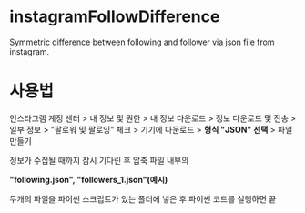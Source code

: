 # instagramFollowDifference
Symmetric difference between following and follower via json file from instagram.

# 사용법
인스타그램 계정 센터 > 내 정보 및 권한 > 내 정보 다운로드 > 정보 다운로드 및 전송 > 일부 정보 > "팔로워 및 팔로잉" 체크 > 기기에 다운로드 > **형식 "JSON" 선택** > 파일 만들기  
  
정보가 수집될 때까지 잠시 기다린 후 압축 파일 내부의

**"following.json", "followers_1.json"(예시)**

 두개의 파일을 파이썬 스크립트가 있는 폴더에 넣은 후 파이썬 코드를 실행하면 끝